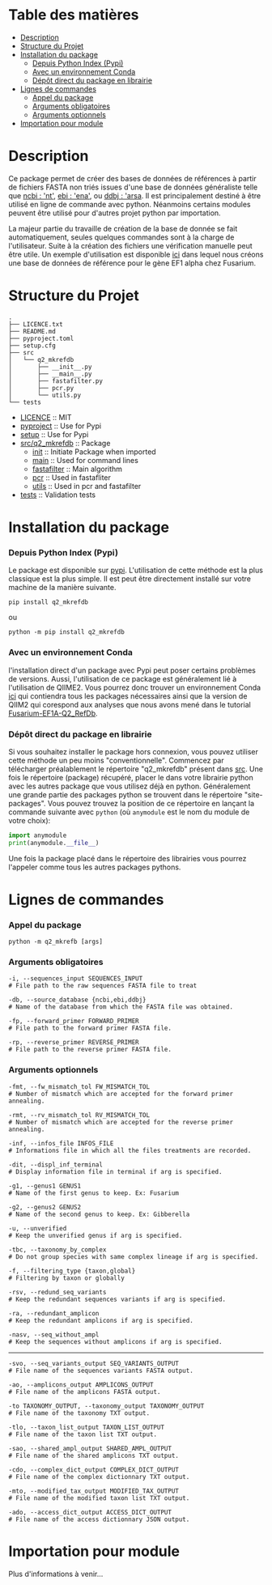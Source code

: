 # Table des matières


- [Description](#description)
- [Structure du Projet](#structure-du-projet)
- [Installation du package](#installation-du-package)
  + [Depuis Python Index (Pypi)](#depuis-python-index--pypi-)
  + [Avec un environnement Conda](#avec-un-environnement-conda)
  + [Dépôt direct du package en librairie](#dépôt-direct-du-package-en-librairie)
- [Lignes de commandes](#lignes-de-commandes)
  + [Appel du package](#appel-du-package)
  + [Arguments obligatoires](#arguments-obligatoires)
  + [Arguments optionnels](#arguments-optionnels)
- [Importation pour module](#importation-pour-module)



# Description

Ce package permet de créer des bases de données de références à partir de fichiers FASTA non triés issues d'une base de données généraliste telle que [ncbi : 'nt'](https://www.ncbi.nlm.nih.gov/nucleotide/), [ebi : 'ena'](https://www.ebi.ac.uk/ena/browser/home), ou [ddbj : 'arsa](http://ddbj.nig.ac.jp/arsa/). Il est principalement destiné à être utilisé en ligne de commande avec python. Néanmoins certains modules peuvent être utilisé pour d'autres projet python par importation.

La majeur partie du travaille de création de la base de donnée se fait automatiquement, seules quelques commandes sont à la charge de l'utilisateur. Suite à la création des fichiers une vérification manuelle peut être utile. Un exemple d'utilisation est disponible [ici](https://github.com/cplessis/Fusarium-EF1A-Q2_RefDb) dans lequel nous créons une base de données de référence pour le gène EF1 alpha chez Fusarium. 



# Structure du Projet

``` shell
.
├── LICENCE.txt
├── README.md
├── pyproject.toml
├── setup.cfg
├── src
│   └── q2_mkrefdb
│       ├── __init__.py
│       ├── __main__.py
│       ├── fastafilter.py
│       ├── pcr.py
│       └── utils.py
└── tests
```

* [LICENCE](./LICENCE.txt) :: MIT
* [pyproject](./pyproject.toml) :: Use for Pypi
* [setup](./setup.cfg) :: Use for Pypi
* [src/q2_mkrefdb](./src/q2_mkrefdb) :: Package
  * [init](./src/q2_mkrefdb/__init__.py) :: Initiate Package when imported
  * [main](./src/q2_mkrefdb/__main__.py) :: Used for command lines
  * [fastafilter](./src/q2_mkrefdb/fastafilter.py) :: Main algorithm
  * [pcr](./src/q2_mkrefdb/pcr.py) :: Used in fastafliter
  * [utils](./src/q2_mkrefdb/utils.py) :: Used in pcr and fastafilter
* [tests](./tests) :: Validation tests



# Installation du package

### Depuis Python Index (Pypi)

Le package est disponible sur [pypi](https://pypi.org/). L'utilisation de cette méthode est la plus classique est la plus simple. Il est peut être directement installé sur votre machine de la manière suivante.

```shell
pip install q2_mkrefdb
```

ou

```shell
python -m pip install q2_mkrefdb
```

### Avec un environnement Conda

l'installation direct d'un package avec Pypi peut poser certains problèmes de versions. Aussi, l'utilisation de ce package est généralement lié à l'utilisation de QIIME2. Vous pourrez donc trouver un environnement Conda [ici]() qui contiendra tous les packages nécessaires ainsi que la version de QIIM2 qui corespond aux analyses que nous avons mené dans le tutorial [Fusarium-EF1A-Q2_RefDb](https://github.com/cplessis/Fusarium-EF1A-Q2_RefDb).

### Dépôt direct du package en librairie

Si vous souhaitez installer le package hors connexion, vous pouvez utiliser cette méthode un peu moins "conventionnelle". Commencez par télécharger préalablement le répertoire "q2_mkrefdb" présent dans [src](./src). Une fois le répertoire (package) récupéré, placer le dans votre librairie python avec les autres package que vous utilisez déjà en python. Généralement une grande partie des packages python se trouvent dans le répertoire "site-packages". Vous pouvez trouvez la position de ce répertoire en lançant la commande suivante avec `python` (où `anymodule` est le nom du module de votre choix):

```python
import anymodule
print(anymodule.__file__)
```

Une fois la package placé dans le répertoire des librairies vous pourrez l'appeler comme tous les autres packages pythons.

# Lignes de commandes

### Appel du package

``` shell
python -m q2_mkrefb [args]
```

### Arguments obligatoires

```shell
-i, --sequences_input SEQUENCES_INPUT
# File path to the raw sequences FASTA file to treat 
```



 ```shell
-db, --source_database {ncbi,ebi,ddbj}
# Name of the database from which the FASTA file was obtained.
 ```



```shell
-fp, --forward_primer FORWARD_PRIMER
# File path to the forward primer FASTA file.
```

 

```shell
-rp, --reverse_primer REVERSE_PRIMER
# File path to the reverse primer FASTA file.
```

 

### Arguments optionnels

```shell
-fmt, --fw_mismatch_tol FW_MISMATCH_TOL
# Number of mismatch which are accepted for the forward primer annealing.
```

  

```shell
-rmt, --rv_mismatch_tol RV_MISMATCH_TOL
# Number of mismatch which are accepted for the reverse primer annealing.
```

 

```shell
-inf, --infos_file INFOS_FILE
# Informations file in which all the files treatments are recorded.
```



```shell
-dit, --displ_inf_terminal
# Display information file in terminal if arg is specified.
```

 

```shell
-g1, --genus1 GENUS1
# Name of the first genus to keep. Ex: Fusarium
```

 

```shell
-g2, --genus2 GENUS2
# Name of the second genus to keep. Ex: Gibberella
```

 

```shell
-u, --unverified
# Keep the unverified genus if arg is specified.
```

 

```shell
-tbc, --taxonomy_by_complex
# Do not group species with same complex lineage if arg is specified.
```

 

```shell
-f, --filtering_type {taxon,global}
# Filtering by taxon or globally
```

 

```shell
-rsv, --redund_seq_variants
# Keep the redundant sequences variants if arg is specified.
```

 

```shell
-ra, --redundant_amplicon
# Keep the redundant amplicons if arg is specified.
```

 

```shell
-nasv, --seq_without_ampl
# Keep the sequences without amplicons if arg is specified.
```

---



```shell
-svo, --seq_variants_output SEQ_VARIANTS_OUTPUT
# File name of the sequences variants FASTA output.
```

   

```shell
-ao, --amplicons_output AMPLICONS_OUTPUT
# File name of the amplicons FASTA output.
```

 

```shell
-to TAXONOMY_OUTPUT, --taxonomy_output TAXONOMY_OUTPUT
# File name of the taxonomy TXT output.
```

 

```shell
-tlo, --taxon_list_output TAXON_LIST_OUTPUT
# File name of the taxon list TXT output.
```

 

```shell
-sao, --shared_ampl_output SHARED_AMPL_OUTPUT
# File name of the shared amplicons TXT output.
```

 

```shell
-cdo, --complex_dict_output COMPLEX_DICT_OUTPUT
# File name of the complex dictionnary TXT output.
```

  

```shell
-mto, --modified_tax_output MODIFIED_TAX_OUTPUT
# File name of the modified taxon list TXT output.
```

 

```shell
-ado, --access_dict_output ACCESS_DICT_OUTPUT
# File name of the access dictionnary JSON output.
```

  

# Importation pour module

Plus d'informations à venir...



